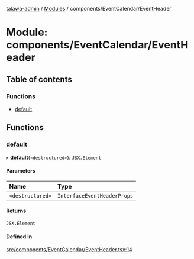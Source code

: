 [talawa-admin](../README.md) / [Modules](../modules.md) / components/EventCalendar/EventHeader

# Module: components/EventCalendar/EventHeader

## Table of contents

### Functions

- [default](components_EventCalendar_EventHeader.md#default)

## Functions

### default

▸ **default**(`«destructured»`): `JSX.Element`

#### Parameters

| Name | Type |
| :------ | :------ |
| `«destructured»` | `InterfaceEventHeaderProps` |

#### Returns

`JSX.Element`

#### Defined in

[src/components/EventCalendar/EventHeader.tsx:14](https://github.com/chandel-aman/talawa-admin/blob/99e6195/src/components/EventCalendar/EventHeader.tsx#L14)
